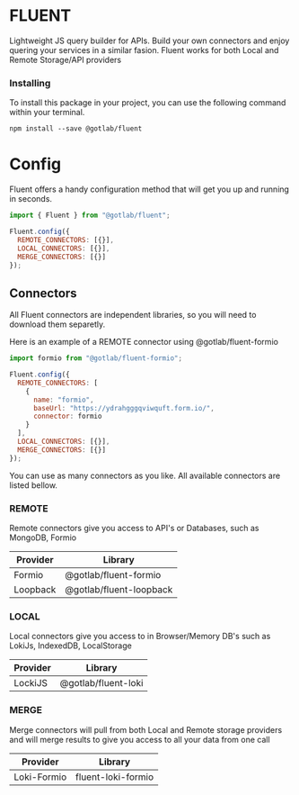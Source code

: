 # FLUENT

Lightweight JS query builder for APIs. Build your own connectors and enjoy quering your services in a similar fasion.
Fluent works for both Local and Remote Storage/API providers

### Installing

To install this package in your project, you can use the following command within your terminal.

```
npm install --save @gotlab/fluent
```

# Config

Fluent offers a handy configuration method that will get you up and running in seconds.

```javascript
import { Fluent } from "@gotlab/fluent";

Fluent.config({
  REMOTE_CONNECTORS: [{}],
  LOCAL_CONNECTORS: [{}],
  MERGE_CONNECTORS: [{}]
});
```

## Connectors

All Fluent connectors are independent libraries, so you will need to download them separetly.

Here is an example of a REMOTE connector using @gotlab/fluent-formio

```javascript
import formio from "@gotlab/fluent-formio";

Fluent.config({
  REMOTE_CONNECTORS: [
    {
      name: "formio",
      baseUrl: "https://ydrahgggqviwquft.form.io/",
      connector: formio
    }
  ],
  LOCAL_CONNECTORS: [{}],
  MERGE_CONNECTORS: [{}]
});
```

You can use as many connectors as you like. All available connectors are listed bellow.

### REMOTE

Remote connectors give you access to API's or Databases, such as MongoDB, Formio

| Provider | Library                 |
| -------- | ----------------------- |
| Formio   | @gotlab/fluent-formio   |
| Loopback | @gotlab/fluent-loopback |

### LOCAL

Local connectors give you access to in Browser/Memory DB's such as LokiJs, IndexedDB, LocalStorage

| Provider | Library             |
| -------- | ------------------- |
| LockiJS  | @gotlab/fluent-loki |

### MERGE

Merge connectors will pull from both Local and Remote storage providers and will merge results
to give you access to all your data from one call

| Provider    | Library            |
| ----------- | ------------------ |
| Loki-Formio | fluent-loki-formio |
